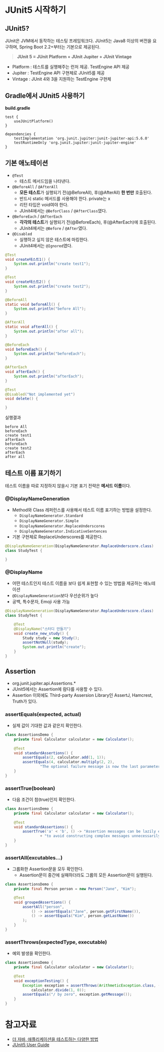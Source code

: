 # JUnit5 시작하기

## JUnit5?
JUnit은 JVM에서 동작하는 테스팅 프레임워크다. 
JUnit5는 Java8 이상의 버전을 요구하며, Spring Boot 2.2+부터는 기본으로 제공된다.

> **JUnit 5 = JUnit Platform + JUnit Jupiter + JUnit Vintage**
  - Platform : 테스트를 실행해주는 런처 제공. TestEngine API 제공
  - Jupiter : TestEngine API 구현체로 JUnit5를 제공
  - Vintage : JUnit 4와 3을 지원하는 TestEngine 구현체


## Gradle에서 JUnit5 사용하기

**build.gradle**
```
test {
    useJUnitPlatform()
}
```

```
dependencies {
    testImplementation 'org.junit.jupiter:junit-jupiter-api:5.6.0'
    testRuntimeOnly 'org.junit.jupiter:junit-jupiter-engine'
}
```

## 기본 애노테이션
- `@Test`
  - 테스트 메서드임을 나타낸다.
- `@BeforeAll` / `@AfterAll`
  - **모든 테스트**가 실행되기 전(@BeforeAll), 후(@AfterAll) **한 번만** 호출된다.
  - 반드시 static 메서드를 사용해야 한다. private는 x
  - 리턴 타입은 void여야 한다.
  - JUnit4에서는 `@BeforClass` / `@AfterClass`였다.
- `@BeforeEach` / `@AfterEach`
  - **각각의 테스트**가 실행되기 전(@BeforeEach), 후(@AfterEach)에 호출된다.
  - JUnit4에서는 `@Before` / `@After`였다.
- `@Disabled` 
  - 실행하고 싶지 않은 테스트에 마킹한다.
  - JUnit4에서는 `@Ignored`였다.

```java
@Test
void create테스트1() {
    System.out.println("create test1");
}

@Test
void create테스트2() {
    System.out.println("create test2");
}

@BeforeAll
static void beforeAll() {
    System.out.println("before All");
}

@AfterAll
static void afterAll() {
    System.out.println("after all");
}

@BeforeEach
void beforeEach() {
    System.out.println("beforeEach");
}

@AfterEach
void afterEach() {
    System.out.println("afterEach");
}

@Test
@Disabled("Not implemented yet")
void delete() {

}
```

실행결과
```
before All
beforeEach
create test1
afterEach
beforeEach
create test2
afterEach
after all
```

## 테스트 이름 표기하기
테스트 이름을 따로 지정하지 않을시 기본 표기 전략은 **메서드 이름**이다.

### @DisplayNameGeneration
- Method와 Class 레퍼런스를 사용해서 테스트 이름 표기하는 방법을 설정한다.
  - `DisplayNameGenerator.Standard`
  - `DisplayNameGenerator.Simple`
  - `DisplayNameGenerator.ReplaceUnderscores`
  - `DisplayNameGenerator.IndicativeSentences`
- 기본 구현체로 ReplaceUnderscores를 제공한다.

```java
@DisplayNameGeneration(DisplayNameGenerator.ReplaceUnderscore.class)
class StudyTest {

}
```


### @DisplayName
- 어떤 테스트인지 테스트 이름을 보다 쉽게 표현할 수 있는 방법을 제공하는 애노테이션
- `@DisplayNameGeneration`보다 우선순위가 높다
- 공백, 특수문자, Emoji 사용 가능

```java
@DisplayNameGeneration(DisplayNameGenerator.ReplaceUnderscore.class)
class StudyTest {

    @Test
    @DisplayName("스터디 만들기")
    void create_new_study() {
        Study study = new Study();
        assertNotNull(study);
        System.out.println("create");
    }
}
```

## Assertion
- org.junit.jupiter.api.Assertions.*
- JUnit5에서는 Assertion에 람다를 사용할 수 있다.
- Assertion 이외에도 Third-party Assersion Library인 AssertJ, Hamcrest, Truth가 있다.

### assertEquals(expected, actual)
- 실제 값이 기대한 값과 같은지 확인한다.
```java
class AssertionsDemo {
    private final Calculator calculator = new Calculator();
    
    @Test
    void standardAssertions() {
        assertEquals(2, calculator.add(1, 1));
        assertEquals(4, calculator.multiply(2, 2),
                "The optional failure message is now the last parameter");
    }
}
```

### assertTrue(boolean)
- 다음 조건이 참(true)인지 확인한다.
```java
class AssertionsDemo {
    private final Calculator calculator = new Calculator();
    
    @Test
    void standardAssertions() {
        assertTrue('a' < 'b', () -> "Assertion messages can be lazily evaluated -- "
                + "to avoid constructing complex messages unnecessarily.");
    }
}
```


### assertAll(excutables...)
- 그룹화한 Assertion문을 모두 확인한다.
  - Assertion문이 중간에 실패하더라도 그룹의 모든 Assertion문이 실행된다.
```java
class AssertionsDemo {    
    private final Person person = new Person("Jane", "Kim");

    @Test
    void groupedAssertions() {
        assertAll("person",
            () -> assertEquals("Jane", person.getFirstName()),
            () -> assertEquals("Kim", person.getLastName())
        );
    }
}
```

### assertThrows(expectedType, executable)
- 예외 발생을 확인한다.
```java
class AssertionsDemo {
    private final Calculator calculator = new Calculator();
    
    @Test
    void exceptionTesting() {
        Exception exception = assertThrows(ArithmeticException.class, () ->
            calculator.divide(1, 0));
        assertEquals("/ by zero", exception.getMessage());
    }
}

```

# 참고자료
- [더 자바, 애플리케이션을 테스트하는 다양한 방법](https://www.inflearn.com/course/the-java-application-test/dashboard)
- [JUnit5 User Guide](https://junit.org/junit5/docs/current/user-guide/#writing-tests)
